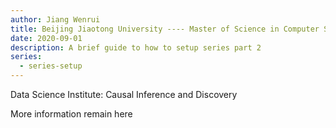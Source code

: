 ```yaml
---
author: Jiang Wenrui
title: Beijing Jiaotong University ---- Master of Science in Computer Science
date: 2020-09-01
description: A brief guide to how to setup series part 2
series:
  - series-setup
---
```


Data Science Institute: Causal Inference and Discovery

<!--more-->

More information remain here 

[//]: # (todo)